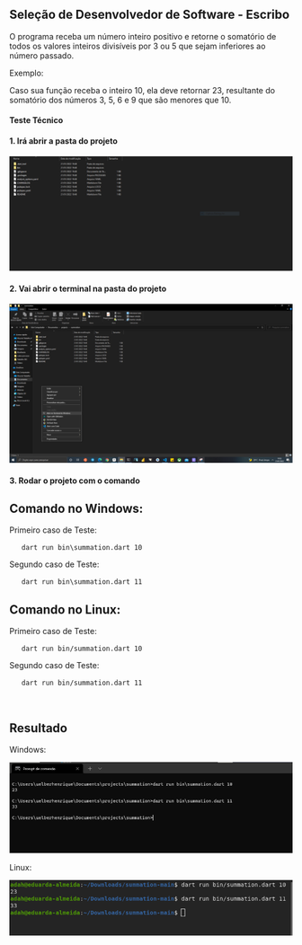 ##  Seleção de Desenvolvedor de Software - Escribo

O programa receba um número inteiro positivo e retorne o
somatório de todos os valores inteiros divisíveis por 3 ou 5 que sejam inferiores ao
número passado.

Exemplo:

Caso sua função receba o inteiro 10, ela deve retornar 23, resultante do somatório
dos números 3, 5, 6 e 9 que são menores que 10.

#### Teste Técnico

 #### 1. Irá abrir a pasta do projeto
 
   ![folderProject](./img_readme/folderProject.png)
    <br />
 #### 2. Vai abrir o terminal na pasta do projeto
 
   ![openTerminal](./img_readme/openTerminal.png)
    <br />
 #### 3. Rodar o projeto com o comando
   ## Comando no Windows:
    
   Primeiro caso de Teste: 
    
       dart run bin\summation.dart 10
 
   Segundo caso de Teste:
   
       dart run bin\summation.dart 11

    
   ## Comando no Linux:

   Primeiro caso de Teste: 

       dart run bin/summation.dart 10


   Segundo caso de Teste:

       dart run bin/summation.dart 11

   <br />

   ## Resultado 
   Windows:
   
   ![resultWindows](./img_readme/resultWindows.png)
   <br />
   
   Linux:
   
   ![resultLinux](./img_readme/resultLinux.png)
   <br />
   



    
